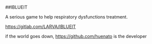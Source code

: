 ##IBLUEIT

A serious game to help respiratory dysfunctions treatment.

https://gitlab.com/LARVA/IBLUEIT

if the world goes down, https://github.com/huenato is the developer
